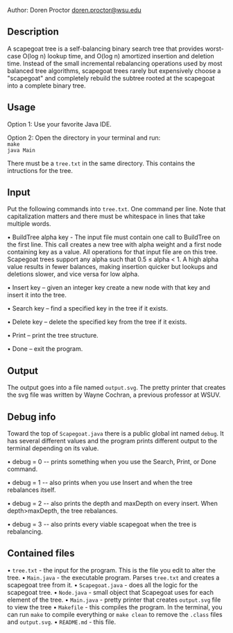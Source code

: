 Author: Doren Proctor
doren.proctor@wsu.edu

## Description ##
A scapegoat tree is a self-balancing binary search tree that provides worst-case O(log n) lookup time, and O(log n) amortized insertion and deletion time. Instead of the small incremental rebalancing operations used by most balanced tree algorithms, scapegoat trees rarely but expensively choose a "scapegoat" and completely rebuild the subtree rooted at the scapegoat into a complete binary tree.  


## Usage ##
Option 1: Use your favorite Java IDE.  

Option 2: Open the directory in your terminal and run:  
`make`  
`java Main`

There must be a `tree.txt` in the same directory. This contains the intructions for the tree.

## Input ##

Put the following commands into `tree.txt`. One command per line. Note that capitalization matters and there must be whitespace in lines that take multiple words.

• BuildTree alpha key - The input file must contain one call to BuildTree on the first line. This call creates a new tree with alpha weight and a first node containing key as a value. All operations for that input file are on this tree. Scapegoat trees support any alpha such that 0.5 ≤ alpha < 1. A high alpha value results in fewer balances, making insertion quicker but lookups and deletions slower, and vice versa for low alpha.

• Insert key – given an integer key create a new node with that key and insert it into the tree.  

• Search key – find a specified key in the tree if it exists.  

• Delete key – delete the specified key from the tree if it exists.  

• Print – print the tree structure.  

• Done – exit the program.

## Output ##
The output goes into a file named `output.svg`. The pretty printer that creates the svg file was written by Wayne Cochran, a previous professor at WSUV.

## Debug info ##
Toward the top of `Scapegoat.java` there is a public global int named `debug`. It has several different values and the program prints different output to the terminal depending on its value. 

• debug = 0 -- prints something when you use the Search, Print, or Done command.

• debug = 1 -- also prints when you use Insert and when the tree rebalances itself.

• debug = 2 -- also prints the depth and maxDepth on every insert.  When depth>maxDepth, the tree rebalances.

• debug = 3 -- also prints every viable scapegoat when the tree is rebalancing.

## Contained files ##
• `tree.txt` - the input for the program. This is the file you edit to alter the tree. 
• `Main.java` - the executable program. Parses `tree.txt` and creates a scapegoat tree from it.
• `Scapegoat.java` - does all the logic for the scapegoat tree.
• `Node.java` - small object that Scapegoat uses for each element of the tree.
• `Main.java` - pretty printer that creates `output.svg` file to view the tree
• `Makefile` - this compiles the program. In the terminal, you can run `make` to compile everything or `make clean` to remove the `.class` files and `output.svg`.
• `README.md` - this file.